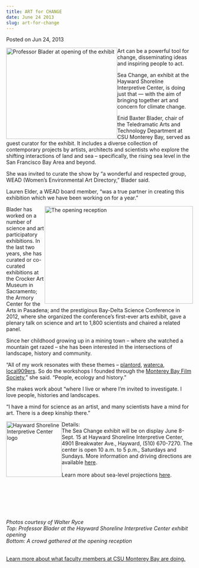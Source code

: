 ```yaml
---
title: ART for CHANGE
date: June 24 2013
slug: art-for-change
---
```


 



<span class="date">Posted on Jun 24, 2013    </span>
<p><img alt="Professor Blader at opening of the exhibit" src="https://news.csumb.edu/sites/default/files/65/attachments/news/images/enid_at_shoreline_for_web.jpg" style="float:left; width:300px; height:246px">Art can be a
powerful tool for change, disseminating ideas and inspiring people
to act.</img></p>
<p>Sea Change, an exhibit at the Hayward Shoreline Interpretive
Center,&#xA0;is doing just that &#x2014; with the aim of bringing together
art and concern for climate change.</p>
<p>Enid Baxter Blader, chair of the Teledramatic Arts and
Technology Department at CSU Monterey Bay, served as guest curator
for the exhibit. It includes a diverse collection of contemporary
projects by artists, architects and scientists who explore the
shifting interactions of land and sea &#x2013; specifically, the rising
sea level in the San Francisco Bay Area and beyond.</p>
<p>She was invited to curate the show by &#x201C;a wonderful and respected
group, WEAD (Women&#x2019;s Environmental Art Directory,&#x201D; Blader said.</p>
<p>Lauren Elder, a WEAD board member, &#x201C;was a true partner in
creating this exhibition which we have been working on for a
year.&#x201D;</p>
<p><img alt="The opening reception " src="https://news.csumb.edu/sites/default/files/65/attachments/news/images/exhibit_opening_for_web.jpg" style="float:right; width:400px; height:263px">Blader has worked
on a number of science and art participatory exhibitions. In the
last two years, she has curated or co-curated exhibitions at the
Crocker Art Museum in Sacramento; the Armory Center for the Arts in
Pasadena; and the prestigious Bay-Delta Science Conference in 2012,
where she organized the conference&#x2019;s first-ever arts exhibit, gave
a plenary talk on science and art to 1,800 scientists and chaired a
related panel.</img></p>
<p>Since her childhood growing up in a mining town &#x2013; where she
watched a mountain get razed &#x2013; she has been interested in the
intersections of landscape, history and community.</p>
<p>&#x201C;All of my work resonates with these themes &#x2013; <a href="https://fortording.com/" rel="nofollow">plantord</a>, <a href="https://www.watercalifornia.org/" rel="nofollow">waterca</a>,
<a href="https://www.local909er.com/" rel="nofollow">local909ers</a>. So do the workshops I founded through
the <a href="https://www.montereybayfilmsociety.org/" rel="nofollow">Monterey Bay Film Society</a>,&#x201D; she said. &#x201C;People,
ecology and history.&#x201D;</p>
<p>She makes work about &#x201C;where I live or where I&#x2019;m invited to
investigate. I love people, histories and landscapes.</p>
<p>&#x201C;I have a mind for science as an artist, and many scientists
have a mind for art. There is a deep kinship there.&#x201D;</p>
<p class="small"><img alt="Hayward Shoreline Interpretive Center logo" src="https://news.csumb.edu/sites/default/files/65/attachments/news/images/hayward_logo.jpg" style="float:left; width:150px; height:150px"/></p>
<p class="small">Details:<br>
The Sea Change exhibit will be on display June 8-Sept. 15 at
Hayward Shoreline Interpretive Center, 4901 Breakwater Ave.,
Hayward, (510) 670-7270. The center is open 10 a.m. to 5 p.m.,
Saturdays and Sundays. More information and driving directions are
available <a href="https://www.haywardrec.org/hayshore.html" rel="nofollow">here</a>.&#xA0;<br>
<br>
Learn more about sea-level projections <a href="https://www.adaptingtorisingtides.org/" rel="nofollow">here</a>.</br></br></br></p>
<p class="small">&#xA0;</p>
<p class="small">&#xA0;</p>
<p class="small"><em>Photos courtesy of Walter Ryce<br>
Top: Professor Blader at the Hayward Shoreline Interpretive Center
exhibit opening<br>
Bottom: A crowd gathered at the opening reception</br></br></em></p>
<p class="small"><a href="../../../2012/nov/25/faculty-highlights.html" rel="nofollow">Learn
more about what faculty members at CSU Monterey Bay are
doing.</a></p>





 
